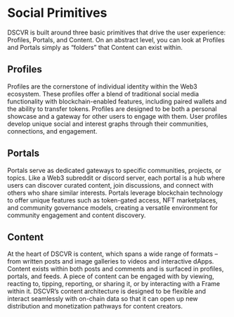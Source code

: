 # Social Primitives

DSCVR is built around three basic primitives that drive the user experience: Profiles, Portals, and Content. On an abstract level, you can look at Profiles and Portals simply as “folders” that Content can exist within.

## Profiles

Profiles are the cornerstone of individual identity within the Web3 ecosystem. These profiles offer a blend of traditional social media functionality with blockchain-enabled features, including paired wallets and the ability to transfer tokens. Profiles are designed to be both a personal showcase and a gateway for other users to engage with them. User profiles develop unique social and interest graphs through their communities, connections, and engagement.

## Portals

Portals serve as dedicated gateways to specific communities, projects, or topics. Like a Web3 subreddit or discord server, each portal is a hub where users can discover curated content, join discussions, and connect with others who share similar interests. Portals leverage blockchain technology to offer unique features such as token-gated access, NFT marketplaces, and community governance models, creating a versatile environment for community engagement and content discovery.

## Content

At the heart of DSCVR is content, which spans a wide range of formats – from written posts and image galleries to videos and interactive dApps. Content exists within both posts and comments and is surfaced in profiles, portals, and feeds. A piece of content can be engaged with by viewing, reacting to, tipping, reporting, or sharing it, or by interacting with a Frame within it. DSCVR’s content architecture is designed to be flexible and interact seamlessly with on-chain data so that it can open up new distribution and monetization pathways for content creators.
